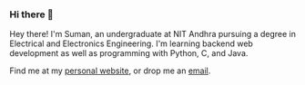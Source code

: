### Hi there 👋

<!--
**meskv/meskv** is a ✨ _special_ ✨ repository because its `README.md` (this file) appears on your GitHub profile.

Here are some ideas to get you started:

- 🔭 I’m currently working on ...
- 🌱 I’m currently learning ...
- 👯 I’m looking to collaborate on ...
- 🤔 I’m looking for help with ...
- 💬 Ask me about ...
- 📫 How to reach me: ...
- 😄 Pronouns: ...
- ⚡ Fun fact: ...
-->

Hey there!
I'm Suman, an undergraduate at NIT Andhra pursuing a degree in Electrical and Electronics Engineering. I'm learning backend web development as well as programming with Python, C, and Java.

Find me at my [personal website](https://meskv.netlify.app/), or drop me an [email](krsk1495@gmail.com).
